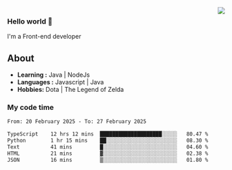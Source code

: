 <img align='right' src="https://github-readme-stats.vercel.app/api?username=jumodada&show_icons=true&theme=vue">

### Hello world 👋

I'm a Front-end developer 
    
## About
-  **Learning :** Java | NodeJs
-  **Languages :** Javascript | Java
-  **Hobbies:** Dota | The Legend of Zelda

### My code time

<!--START_SECTION:waka-->

```txt
From: 20 February 2025 - To: 27 February 2025

TypeScript    12 hrs 12 mins  ████████████████████░░░░░   80.47 %
Python        1 hr 15 mins    ██░░░░░░░░░░░░░░░░░░░░░░░   08.30 %
Text          41 mins         █░░░░░░░░░░░░░░░░░░░░░░░░   04.60 %
HTML          21 mins         ▓░░░░░░░░░░░░░░░░░░░░░░░░   02.38 %
JSON          16 mins         ▒░░░░░░░░░░░░░░░░░░░░░░░░   01.80 %
```

<!--END_SECTION:waka-->
